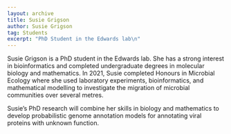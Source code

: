 ```yaml
---
layout: archive
title: Susie Grigson
author: Susie Grigson
tag: Students
excerpt: "PhD Student in the Edwards lab\n"
---
```


Susie Grigson is a PhD student in the Edwards lab. 
She has a strong interest in bioinformatics and completed undergraduate degrees in molecular biology and mathematics. 
In 2021, Susie completed Honours in Microbial Ecology where she used laboratory experiments, bioinformatics, 
and mathematical modelling to investigate the migration of microbial communities over several metres.  

Susie’s PhD research will combine her skills in biology and mathematics to develop probabilistic genome annotation 
models for annotating viral proteins with unknown function.  
